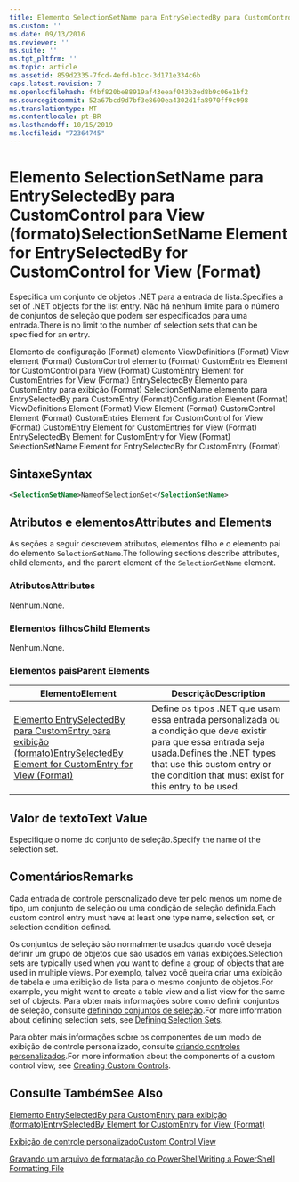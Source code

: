 ```yaml
---
title: Elemento SelectionSetName para EntrySelectedBy para CustomControl para exibição (formato) | Microsoft Docs
ms.custom: ''
ms.date: 09/13/2016
ms.reviewer: ''
ms.suite: ''
ms.tgt_pltfrm: ''
ms.topic: article
ms.assetid: 859d2335-7fcd-4efd-b1cc-3d171e334c6b
caps.latest.revision: 7
ms.openlocfilehash: f4bf820be88919af43eeaf043b3ed8b9c06e1bf2
ms.sourcegitcommit: 52a67bcd9d7bf3e8600ea4302d1fa8970ff9c998
ms.translationtype: MT
ms.contentlocale: pt-BR
ms.lasthandoff: 10/15/2019
ms.locfileid: "72364745"
---
```

# <a name="selectionsetname-element-for-entryselectedby-for-customcontrol-for-view-format"></a><span data-ttu-id="a831e-102">Elemento SelectionSetName para EntrySelectedBy para CustomControl para View (formato)</span><span class="sxs-lookup"><span data-stu-id="a831e-102">SelectionSetName Element for EntrySelectedBy for CustomControl for View (Format)</span></span>

<span data-ttu-id="a831e-103">Especifica um conjunto de objetos .NET para a entrada de lista.</span><span class="sxs-lookup"><span data-stu-id="a831e-103">Specifies a set of .NET objects for the list entry.</span></span> <span data-ttu-id="a831e-104">Não há nenhum limite para o número de conjuntos de seleção que podem ser especificados para uma entrada.</span><span class="sxs-lookup"><span data-stu-id="a831e-104">There is no limit to the number of selection sets that can be specified for an entry.</span></span>

<span data-ttu-id="a831e-105">Elemento de configuração (Format) elemento ViewDefinitions (Format) View element (Format) CustomControl elemento (Format) CustomEntries Element for CustomControl para View (Format) CustomEntry Element for CustomEntries for View (Format) EntrySelectedBy Elemento para CustomEntry para exibição (Format) SelectionSetName elemento para EntrySelectedBy para CustomEntry (Format)</span><span class="sxs-lookup"><span data-stu-id="a831e-105">Configuration Element (Format) ViewDefinitions Element (Format) View Element (Format) CustomControl Element (Format) CustomEntries Element for CustomControl for View (Format) CustomEntry Element for CustomEntries for View (Format) EntrySelectedBy Element for CustomEntry for View (Format) SelectionSetName Element for EntrySelectedBy for CustomEntry (Format)</span></span>

## <a name="syntax"></a><span data-ttu-id="a831e-106">Sintaxe</span><span class="sxs-lookup"><span data-stu-id="a831e-106">Syntax</span></span>

```xml
<SelectionSetName>NameofSelectionSet</SelectionSetName>
```

## <a name="attributes-and-elements"></a><span data-ttu-id="a831e-107">Atributos e elementos</span><span class="sxs-lookup"><span data-stu-id="a831e-107">Attributes and Elements</span></span>

<span data-ttu-id="a831e-108">As seções a seguir descrevem atributos, elementos filho e o elemento pai do elemento `SelectionSetName`.</span><span class="sxs-lookup"><span data-stu-id="a831e-108">The following sections describe attributes, child elements, and the parent element of the `SelectionSetName` element.</span></span>

### <a name="attributes"></a><span data-ttu-id="a831e-109">Atributos</span><span class="sxs-lookup"><span data-stu-id="a831e-109">Attributes</span></span>

<span data-ttu-id="a831e-110">Nenhum.</span><span class="sxs-lookup"><span data-stu-id="a831e-110">None.</span></span>

### <a name="child-elements"></a><span data-ttu-id="a831e-111">Elementos filhos</span><span class="sxs-lookup"><span data-stu-id="a831e-111">Child Elements</span></span>

<span data-ttu-id="a831e-112">Nenhum.</span><span class="sxs-lookup"><span data-stu-id="a831e-112">None.</span></span>

### <a name="parent-elements"></a><span data-ttu-id="a831e-113">Elementos pais</span><span class="sxs-lookup"><span data-stu-id="a831e-113">Parent Elements</span></span>

|<span data-ttu-id="a831e-114">Elemento</span><span class="sxs-lookup"><span data-stu-id="a831e-114">Element</span></span>|<span data-ttu-id="a831e-115">Descrição</span><span class="sxs-lookup"><span data-stu-id="a831e-115">Description</span></span>|
|-------------|-----------------|
|[<span data-ttu-id="a831e-116">Elemento EntrySelectedBy para CustomEntry para exibição (formato)</span><span class="sxs-lookup"><span data-stu-id="a831e-116">EntrySelectedBy Element for CustomEntry for View (Format)</span></span>](./entryselectedby-element-for-customentry-for-customcontrol-for-view-format.md)|<span data-ttu-id="a831e-117">Define os tipos .NET que usam essa entrada personalizada ou a condição que deve existir para que essa entrada seja usada.</span><span class="sxs-lookup"><span data-stu-id="a831e-117">Defines the .NET types that use this custom entry or the condition that must exist for this entry to be used.</span></span>|

## <a name="text-value"></a><span data-ttu-id="a831e-118">Valor de texto</span><span class="sxs-lookup"><span data-stu-id="a831e-118">Text Value</span></span>

<span data-ttu-id="a831e-119">Especifique o nome do conjunto de seleção.</span><span class="sxs-lookup"><span data-stu-id="a831e-119">Specify the name of the selection set.</span></span>

## <a name="remarks"></a><span data-ttu-id="a831e-120">Comentários</span><span class="sxs-lookup"><span data-stu-id="a831e-120">Remarks</span></span>

<span data-ttu-id="a831e-121">Cada entrada de controle personalizado deve ter pelo menos um nome de tipo, um conjunto de seleção ou uma condição de seleção definida.</span><span class="sxs-lookup"><span data-stu-id="a831e-121">Each custom control entry must have at least one type name, selection set, or selection condition defined.</span></span>

<span data-ttu-id="a831e-122">Os conjuntos de seleção são normalmente usados quando você deseja definir um grupo de objetos que são usados em várias exibições.</span><span class="sxs-lookup"><span data-stu-id="a831e-122">Selection sets are typically used when you want to define a group of objects that are used in multiple views.</span></span> <span data-ttu-id="a831e-123">Por exemplo, talvez você queira criar uma exibição de tabela e uma exibição de lista para o mesmo conjunto de objetos.</span><span class="sxs-lookup"><span data-stu-id="a831e-123">For example, you might want to create a table view and a list view for the same set of objects.</span></span> <span data-ttu-id="a831e-124">Para obter mais informações sobre como definir conjuntos de seleção, consulte [definindo conjuntos de seleção](./defining-selection-sets.md).</span><span class="sxs-lookup"><span data-stu-id="a831e-124">For more information about defining selection sets, see [Defining Selection Sets](./defining-selection-sets.md).</span></span>

<span data-ttu-id="a831e-125">Para obter mais informações sobre os componentes de um modo de exibição de controle personalizado, consulte [criando controles personalizados](./creating-custom-controls.md).</span><span class="sxs-lookup"><span data-stu-id="a831e-125">For more information about the components of a custom control view, see [Creating Custom Controls](./creating-custom-controls.md).</span></span>

## <a name="see-also"></a><span data-ttu-id="a831e-126">Consulte Também</span><span class="sxs-lookup"><span data-stu-id="a831e-126">See Also</span></span>

[<span data-ttu-id="a831e-127">Elemento EntrySelectedBy para CustomEntry para exibição (formato)</span><span class="sxs-lookup"><span data-stu-id="a831e-127">EntrySelectedBy Element for CustomEntry for View (Format)</span></span>](./entryselectedby-element-for-customentry-for-customcontrol-for-view-format.md)

[<span data-ttu-id="a831e-128">Exibição de controle personalizado</span><span class="sxs-lookup"><span data-stu-id="a831e-128">Custom Control View</span></span>](./creating-custom-controls.md)

[<span data-ttu-id="a831e-129">Gravando um arquivo de formatação do PowerShell</span><span class="sxs-lookup"><span data-stu-id="a831e-129">Writing a PowerShell Formatting File</span></span>](./writing-a-powershell-formatting-file.md)
